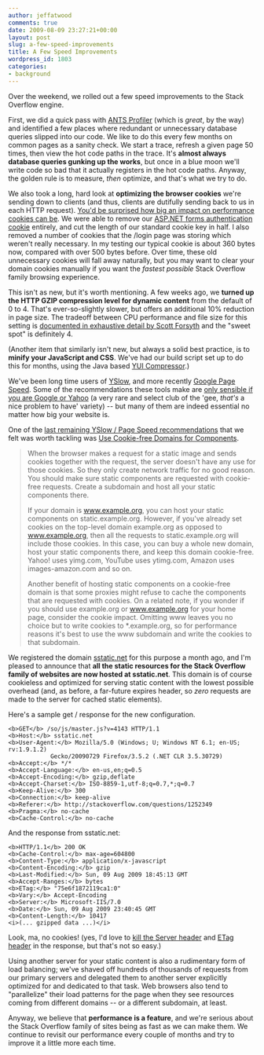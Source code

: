 ```yaml
---
author: jeffatwood
comments: true
date: 2009-08-09 23:27:21+00:00
layout: post
slug: a-few-speed-improvements
title: A Few Speed Improvements
wordpress_id: 1803
categories:
- background
---
```



Over the weekend, we rolled out a few speed improvements to the Stack Overflow engine.



First, we did a quick pass with [ANTS Profiler](http://www.red-gate.com/products/ants_performance_profiler/index.htm?utm_source=stack&utm_medium=weblink&utm_content=jeff-article&utm_campaign=antsperformanceprofiler) (which is _great_, by the way) and identified a few places where redundant or unnecessary database queries slipped into our code. We like to do this every few months on common pages as a sanity check. We start a trace, refresh a given page 50 times, then view the hot code paths in the trace. It's **almost always database queries gunking up the works**, but once in a blue moon we'll write code so bad that it actually registers in the hot code paths. Anyway, the golden rule is to measure, _then_ optimize, and that's what we try to do.



We also took a long, hard look at **optimizing the browser cookies** we're sending down to clients (and thus, clients are dutifully sending back to us in each HTTP request). [You'd be surprised how big an impact on performance cookies can be](http://yuiblog.com/blog/2007/03/01/performance-research-part-3/). We were able to remove our [ASP.NET forms authentication cookie](http://support.microsoft.com/kb/910443) entirely, and cut the length of our standard cookie key in half. I also removed a number of cookies that the /login page was storing which weren't really necessary. In my testing our typical cookie is about 360 bytes now, compared with over 500 bytes before. Over time, these old unnecessary cookies will fall away naturally, but you may want to clear your domain cookies manually if you want the _fastest possible_ Stack Overflow family browsing experience.



This isn't as new, but it's worth mentioning. A few weeks ago, we **turned up the HTTP GZIP compression level for dynamic content** from the default of 0 to 4. That's ever-so-slightly slower, but offers an additional 10% reduction in page size. The tradeoff between CPU performance and file size for this setting is [documented in exhaustive detail by Scott Forsyth](http://weblogs.asp.net/owscott/archive/2009/02/22/iis-7-compression-good-bad-how-much.aspx) and the "sweet spot" is definitely 4.



(Another item that similarly isn't new, but always a solid best practice, is to **minify your JavaScript and CSS**. We've had our build script set up to do this for months, using the Java based [YUI Compressor](http://developer.yahoo.com/yui/compressor/).)



We've been long time users of [YSlow](http://developer.yahoo.com/yslow/), and more recently [Google Page Speed](http://code.google.com/speed/page-speed/). Some of the recommendations these tools make are [only sensible if you are Google or Yahoo](http://www.codinghorror.com/blog/archives/000932.html) (a very rare and select club of the 'gee, _that's_ a nice problem to have' variety) -- but many of them are indeed essential no matter how big your website is. 



One of the [last remaining YSlow / Page Speed recommendations](http://meta.stackoverflow.com/questions/6864/stackoverflow-site-yslow-grade-b) that we felt was worth tackling was [Use Cookie-free Domains for Components](http://developer.yahoo.com/performance/rules.html#cookie_free). 





<blockquote>
When the browser makes a request for a static image and sends cookies together with the request, the server doesn't have any use for those cookies. So they only create network traffic for no good reason. You should make sure static components are requested with cookie-free requests. Create a subdomain and host all your static components there.

> 
> 
If your domain is www.example.org, you can host your static components on static.example.org. However, if you've already set cookies on the top-level domain example.org as opposed to www.example.org, then all the requests to static.example.org will include those cookies. In this case, you can buy a whole new domain, host your static components there, and keep this domain cookie-free. Yahoo! uses yimg.com, YouTube uses ytimg.com, Amazon uses images-amazon.com and so on.

> 
> 
Another benefit of hosting static components on a cookie-free domain is that some proxies might refuse to cache the components that are requested with cookies. On a related note, if you wonder if you should use example.org or www.example.org for your home page, consider the cookie impact. Omitting www leaves you no choice but to write cookies to *.example.org, so for performance reasons it's best to use the www subdomain and write the cookies to that subdomain. 
</blockquote>





We registered the domain [sstatic.net](http://sstatic.net/) for this purpose a month ago, and I'm pleased to announce that **all the static resources for the Stack Overflow family of websites are now hosted at sstatic.net**. This domain is of course cookieless and optimized for serving static content with the lowest possible overhead (and, as before, a far-future expires header, so _zero_ requests are made to the server for cached static elements). 



Here's a sample get / response for the new configuration.




    
    
    <b>GET</b> /so/js/master.js?v=4143 HTTP/1.1
    <b>Host:</b> sstatic.net
    <b>User-Agent:</b> Mozilla/5.0 (Windows; U; Windows NT 6.1; en-US; rv:1.9.1.2) 
                Gecko/20090729 Firefox/3.5.2 (.NET CLR 3.5.30729)
    <b>Accept:</b> */*
    <b>Accept-Language:</b> en-us,en;q=0.5
    <b>Accept-Encoding:</b> gzip,deflate
    <b>Accept-Charset:</b> ISO-8859-1,utf-8;q=0.7,*;q=0.7
    <b>Keep-Alive:</b> 300
    <b>Connection:</b> keep-alive
    <b>Referer:</b> http://stackoverflow.com/questions/1252349
    <b>Pragma:</b> no-cache
    <b>Cache-Control:</b> no-cache
    





And the response from sstatic.net:




    
    
    <b>HTTP/1.1</b> 200 OK
    <b>Cache-Control:</b> max-age=604800
    <b>Content-Type:</b> application/x-javascript
    <b>Content-Encoding:</b> gzip
    <b>Last-Modified:</b> Sun, 09 Aug 2009 18:45:13 GMT
    <b>Accept-Ranges:</b> bytes
    <b>ETag:</b> "75e6f1872119ca1:0"
    <b>Vary:</b> Accept-Encoding
    <b>Server:</b> Microsoft-IIS/7.0
    <b>Date:</b> Sun, 09 Aug 2009 23:40:45 GMT
    <b>Content-Length:</b> 10417
    <i>(... gzipped data ...)</i>
    





Look, ma, no cookies! (yes, I'd love to [kill the Server header](http://stackoverflow.com/questions/1178831/remove-server-response-header-iis7) and [ETag header](http://stackoverflow.com/questions/477913/how-do-i-remove-etag-headers-from-iis7/1250987#1250987) in the response, but that's not so easy.)



Using another server for your static content is also a rudimentary form of load balancing; we've shaved off hundreds of thousands of requests from our primary servers and delegated them to another server explicitly optimized for and dedicated to that task. Web browsers also tend to "parallelize" their load patterns for the page when they see resources coming from different domains -- or a different subdomain, at least. 



Anyway, we believe that **performance is a feature**, and we're serious about the Stack Overflow family of sites being as fast as we can make them. We continue to revisit our performance every couple of months and try to improve it a little more each time.

